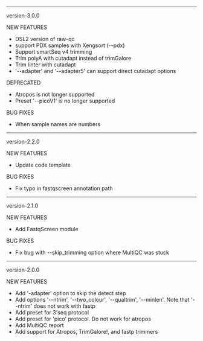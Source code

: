 ***********************************
version-3.0.0

NEW FEATURES
  - DSL2 version of raw-qc
  - support PDX samples with Xengsort (--pdx)
  - Support smartSeq v4 trimming
  - Trim polyA with cutadapt instead of trimGalore
  - Trim linter with cutadapt
  - '--adapter' and '--adapter5' can support direct cutadapt options
  
DEPRECATED
  - Atropos is not longer supported
  - Preset '--picoV1' is no longer supported

BUG FIXES
  - When sample names are numbers

***********************************
version-2.2.0

NEW FEATURES
  - Update code template

BUG FIXES
  - Fix typo in fastqscreen annotation path

***********************************
version-2.1.0

NEW FEATURES
  - Add FastqScreen module

BUG FIXES
  - Fix bug with --skip_trimming option where MultiQC was stuck

***********************************
version-2.0.0

NEW FEATURES
  - Add '-adapter' option to skip the detect step
  - Add options '--ntrim', '--two_colour', '--qualtrim', '--minlen'. Note that '--ntrim' does not work with fastp 
  - Add preset for 3'seq protocol
  - Add preset for 'pico' protocol. Do not work for atropos
  - Add MultiQC report
  - Add support for Atropos, TrimGalore!, and fastp trimmers



